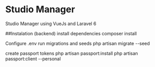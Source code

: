# Studio Manager
Studio Manager using VueJs and Laravel 6

##Instalation (backend)
install dependencies
composer install

Configure .env
run migrations and seeds
php artisan migrate --seed

create passport tokens
php artisan passport:install
php artisan passport:client --personal
